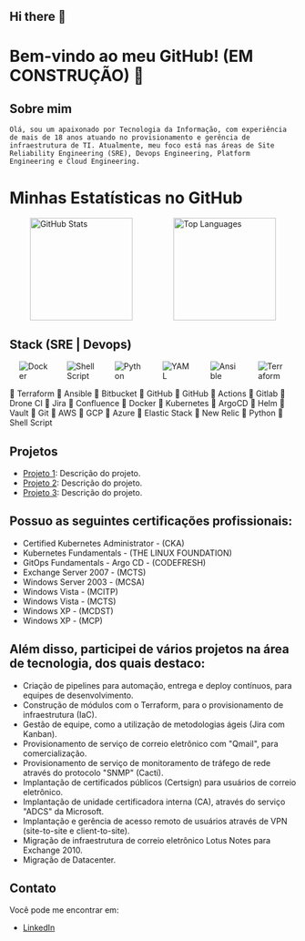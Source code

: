 ## Hi there 👋

<!--
**Tiago-TSG/tiago-tsg** is a ✨ _special_ ✨ repository because its `README.md` (this file) appears on your GitHub profile.

Here are some ideas to get you started:

- 🔭 I’m currently working on ...
- 🌱 I’m currently learning ...
- 👯 I’m looking to collaborate on ...
- 🤔 I’m looking for help with ...
- 💬 Ask me about ...
- 📫 How to reach me: ...
- 😄 Pronouns: ...
- ⚡ Fun fact: ...
-->

# Bem-vindo ao meu GitHub! (EM CONSTRUÇÃO) 🚧

## Sobre mim
    Olá, sou um apaixonado por Tecnologia da Informação, com experiência de mais de 18 anos atuando no provisionamento e gerência de infraestrutura de TI. Atualmente, meu foco está nas áreas de Site Reliability Engineering (SRE), Devops Engineering, Platform Engineering e Cloud Engineering.

# Minhas Estatísticas no GitHub

<div style="display: flex; align-items: center; justify-content: space-around;">
  <img height="180em" src="https://github-readme-stats.vercel.app/api?username=tiago-tsg&show_icons=true&theme=radical" alt="GitHub Stats" style="max-width: 45%;" />
  <img height="180em" src="https://github-readme-stats.vercel.app/api/top-langs/?username=tiago-tsg&layout=compact&theme=radical" alt="Top Languages" style="max-width: 45%;" />
</div>

## Stack (SRE | Devops)

<div style="display: flex; align-items: center; justify-content: space-around;">

  <img src="https://img.icons8.com/color/48/000000/docker.png" alt="Docker" style="max-width: 10%;" />
  <img src="https://img.icons8.com/color/48/000000/console.png" alt="Shell Script" style="max-width: 10%;" />
  <img src="https://img.icons8.com/color/48/000000/python.png" alt="Python" style="max-width: 10%;" />
  <img src="https://img.icons8.com/color/48/000000/kubernetes.png" alt="YAML" style="max-width: 10%;" />
  <img src="https://img.icons8.com/color/48/000000/ansible.png" alt="Ansible" style="max-width: 10%;" />
  <img src="https://img.icons8.com/color/48/000000/terraform.png" alt="Terraform" style="max-width: 10%;" />
</div>

🔹 Terraform
🔹 Ansible
🔹 Bitbucket 
🔹 GitHub
🔹 GitHub
🔹 Actions
🔹 Gitlab
🔹 Drone CI 
🔹 Jira
🔹 Confluence
🔹 Docker
🔹 Kubernetes
🔹 ArgoCD 
🔹 Helm
🔹 Vault
🔹 Git
🔹 AWS
🔹 GCP
🔹 Azure
🔹 Elastic Stack
🔹 New Relic
🔹 Python
🔹 Shell Script

## Projetos
- [Projeto 1](https://github.com/seu-usuario/projeto1): Descrição do projeto.
- [Projeto 2](https://github.com/seu-usuario/projeto2): Descrição do projeto.
- [Projeto 3](https://github.com/seu-usuario/projeto3): Descrição do projeto.

## Possuo as seguintes certificações profissionais:

- Certified Kubernetes Administrator - (CKA)
- Kubernetes Fundamentals - (THE LINUX FOUNDATION)
- GitOps Fundamentals - Argo CD - (CODEFRESH)
- Exchange Server 2007 - (MCTS)
- Windows Server 2003 - (MCSA)
- Windows Vista - (MCITP)
- Windows Vista - (MCTS)
- Windows XP - (MCDST)
- Windows XP - (MCP)

## Além disso, participei de vários projetos na área de tecnologia, dos quais destaco:

- Criação de pipelines para automação, entrega e deploy contínuos, para equipes de desenvolvimento.
- Construção de módulos com o Terraform, para o provisionamento de infraestrutura (IaC).
- Gestão de equipe, como a utilização de metodologias ágeis (Jira com Kanban).
- Provisionamento de serviço de correio eletrônico com "Qmail", para comercialização.
- Provisionamento de serviço de monitoramento de tráfego de rede através do protocolo "SNMP" (Cacti).
- Implantação de certificados públicos (Certsign) para usuários de correio eletrônico.
- Implantação de unidade certificadora interna (CA), através do serviço "ADCS" da Microsoft.
- Implantação e gerência de acesso remoto de usuários através de VPN (site-to-site e client-to-site).
- Migração de infraestrutura de correio eletrônico Lotus Notes para Exchange 2010.
- Migração de Datacenter.

## Contato
Você pode me encontrar em:
- [LinkedIn](https://www.linkedin.com/in/tiagotsg/)
